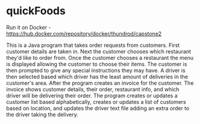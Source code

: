 # quickFoods
Run it on Docker - https://hub.docker.com/repository/docker/thundrod/capstone2

This is a Java program that takes order requests from customers. First customer details are taken in. Next the customer chooses which restaurant they'd like to order from. Once the customer chooses a restaurant the menu is displayed allowing the customer to choose their items. The customer is then prompted to give any special instructions they may have.  A driver is then selected based which driver has the least amount of deliveries in the customer's area. After the program creates an invoice for the customer. The invoice shows customer details, their order, restaurant info, and which driver will be delivering their order. The program creates or updates a customer list based alphabetically, creates or updates a list of customers based on location, and updates the driver text file adding an extra order to the driver taking the delivery.
